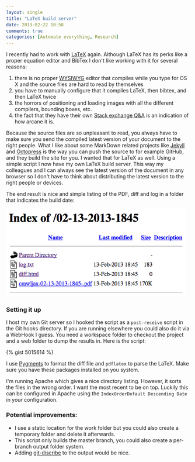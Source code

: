```yaml
---
layout: single
title: "LaTeX build server"
date: 2013-02-22 10:58
comments: true
categories: [Automate everything, Research]
---
```

I recently had to work with [LaTeX](http://www.LaTeX-project.org/) again. Although LaTeX has its perks like a proper equation editor and BibTex I don't like working with it for several reasons: 

1. there is no proper [WYSIWYG](http://en.wikipedia.org/wiki/WYSIWYG) editor that compiles while you type for OS X and the source files are hard to read by themselves
2. you have to manually configure that it compiles LaTeX, then bibtex, and then LaTeX twice
3. the horrors of positioning and loading images with all the different compilers, bounding boxes, etc.
4. the fact that they have their own [Stack exchange Q&A](http://tex.stackexchange.com/) is an indication of how arcane it is.

Because the source files are so unpleasant to read, you always have to make sure you send the compiled latest version of your document to the right people. What I like about some MarkDown related projects like [Jekyll](https://github.com/mojombo/jekyll) and [Octopress](octopress.org) is the way you can push the source to for example GitHub, and they build the site for you. I wanted that for LaTeX as well. Using a simple script I now have my own LaTeX build server. This way my colleagues and I can always see the latest version of the document in any browser so I don't have to think about distributing the latest version to the right people or devices.

The end result is nice and simple listing of the PDF, diff and log in a folder that indicates the build date: 

![End result](/assets/images/latex-build.png)

<!--more-->

### Setting it up
I host my own Git server so I hooked the script as a `post-receive` script in the Git hooks directory. If you are running elsewhere you could also do it via a WebHook I guess. You need a workspace folder to checkout the project and a web folder to dump the results in. Here is the script: 

{% gist 5015614  %}

I use [Pygments](http://pygments.org/) to format the diff file and `pdflatex` to parse the LaTeX. Make sure you have these packages installed on you system.

I'm running Apache which gives a nice directory listing. However, it sorts the files in the wrong order. I want the most recent to be on top. Luckily this can be configured in Apache using the `IndexOrderDefault Descending Date` in your configuration.


### Potential improvements:
* I use a static location for the work folder but you could also create a temporary folder and delete it afterwards.
* This script only builds the master branch, you could also create a per-branch output folder system.
* Adding [git-discribe](http://kernel.org/pub/software/scm/git/docs/git-describe.html) to the output would be nice.